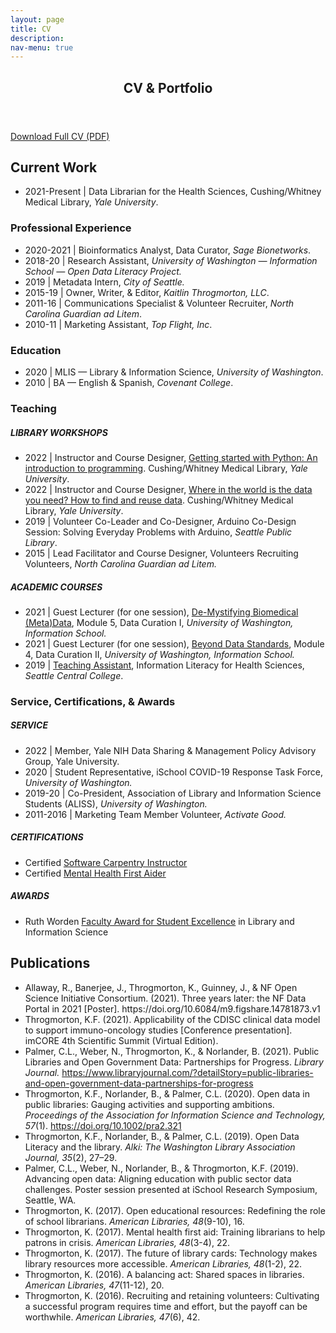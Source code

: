 ```yaml
---
layout: page
title: CV
description: 
nav-menu: true
---
```


<!-- Main -->
<div id="main" class="alt">

<!-- One -->
<section id="one">
	<div class="inner">
		<header class="major">
			<h1>CV & Portfolio</h1>
		</header>
	<p>	<a href="https://www.kaitlinthrogmorton.com/assets/docs/Resume_KaitlinThrogmorton.pdf" target="_blank" class="button icon fa-download">Download Full CV (PDF)</a> </p>
	

<!-- ContentOne -->
<h2 id="ContentOne">Current Work</h2>
		<p><ul>
			<li>2021-Present | Data Librarian for the Health Sciences, Cushing/Whitney Medical Library, <i>Yale University</i>.</li>
		</ul></p>
<div class="row">
	<div class="6u 12u$(small)">
		<h3>Professional Experience</h3>
		<p><ul>
			<li>2020-2021 | Bioinformatics Analyst, Data Curator, <i>Sage Bionetworks</i>.</li>	
			<li>2018-20 | Research Assistant, <i>University of Washington — Information School — Open Data Literacy Project.</i></li>	
			<li>2019 | Metadata Intern, <i>City of Seattle.</i></li>
			<li>2015-19 | Owner, Writer, & Editor, <i>Kaitlin Throgmorton, LLC</i>.</li>
			<li>2011-16 | Communications Specialist & Volunteer Recruiter, <i>North Carolina Guardian ad Litem</i>.</li>
			<li>2010-11 | Marketing Assistant, <i>Top Flight, Inc</i>.</li>
			</ul>
		</p>
	</div>
	<div class="6u 12u$(small)">
		<h3>Education</h3>
		<p><ul>
			<li>2020 | MLIS — Library & Information Science, <i>University of Washington</i>.</li>
    		<li>2010 | BA — English & Spanish, <i>Covenant College</i>.</li>
			</ul>
		</p>
	</div>
</div>

<!-- ContentTwo -->
<div class="row">
	<div class="6u 12u$(small)">
		<h3>Teaching</h3>
		<p>
		<h5>LIBRARY WORKSHOPS</h5>
			<ul>
			<li>2022 | Instructor and Course Designer, <a href="https://schedule.yale.edu/event/9209600" target="_blank">Getting started with Python: An introduction to programming</a>. Cushing/Whitney Medical Library, <i>Yale University</i>. 
			<li>2022 | Instructor and Course Designer, <a href="https://schedule.yale.edu/event/9346178" target="_blank">Where in the world is the data you need? How to find and reuse data</a>. Cushing/Whitney Medical Library, <i>Yale University</i>.
			<li>2019 | Volunteer Co-Leader and Co-Designer, Arduino Co-Design Session: Solving Everyday Problems with Arduino, <i>Seattle Public Library</i>.</li>
			<li>2015 | Lead Facilitator and Course Designer, Volunteers Recruiting Volunteers, <i>North Carolina Guardian ad Litem.</i></li>
			</ul>
		</p>
		<p>
		<h5>ACADEMIC COURSES</h5>
			<ul>
			<li>2021 | Guest Lecturer (for one session), <a href="https://github.com/kthrog/LIS-545-guest-lecture" target="_blank">De-Mystifying Biomedical (Meta)Data</a>, Module 5, Data Curation I, <i>University of Washington, Information School.</i></li> 
			<li>2021 | Guest Lecturer (for one session), <a href="https://github.com/kthrog/LIS-546-guest-lecture" target="_blank">Beyond Data Standards</a>, Module 4, Data Curation II, <i>University of Washington, Information School.</i></li> 
			<li>2019 | <a href="https://github.com/kthrog/DFW-TA" target="_blank">Teaching Assistant</a>, Information Literacy for Health Sciences, <i>Seattle Central College</i>.</li>
			</ul>
		</p>
	</div>
	<div class="6u$ 12u$(small)">
		<h3>Service, Certifications, & Awards</h3>
		<p>
		<h5>SERVICE</h5>	
			<ul>
			<li>2022 | Member, Yale NIH Data Sharing & Management Policy Advisory Group, </i>Yale University.</i>
			<li>2020 | Student Representative, iSchool COVID-19 Response Task Force, <i>University of Washington.</i></li>
			<li>2019-20 | Co-President, Association of Library and Information Science Students (ALISS), <i>University of Washington.</i></li>
			<li>2011-2016 | Marketing Team Member Volunteer, <i>Activate Good.</i></li>
			</ul>
		</p>
		<p>
		<h5>CERTIFICATIONS</h5>	
			<ul>
			<li>Certified <a href="https://carpentries.org/instructors/" target="_blank">Software Carpentry Instructor</a></li>
			<li>Certified <a href="https://www.mentalhealthfirstaid.org/populatifocused-modules/adults/" target="_blank">Mental Health First Aider</a></li>
			</ul>
		</p>
		<p>
		<h5>AWARDS</h5>	
			<ul>
			<li>Ruth Worden <a href="https://ischool.uw.edu/news/2020/06/convocation-20-spotlights-resilience-ischools-class-2020" target="_blank">Faculty Award for Student Excellence</a> in Library and Information Science</li>
			</ul>
		</p>
	</div>
</div>

<!-- ContentThree -->
<h2 id="ContentThree">Publications</h2>
		<p><ul>
			<li>Allaway, R., Banerjee, J., Throgmorton, K., Guinney, J., & NF Open Science Initiative Consortium. (2021). Three years later: the NF Data Portal in 2021 [Poster]. https://doi.org/10.6084/m9.figshare.14781873.v1</li>
			<li>Throgmorton, K.F. (2021). Applicability of the CDISC clinical data model to support immuno-oncology studies [Conference presentation]. imCORE 4th Scientific Summit (Virtual Edition).</li>
			<li>Palmer, C.L., Weber, N., Throgmorton, K., & Norlander, B. (2021). Public Libraries and Open Government Data: Partnerships for Progress. <i>Library Journal.</i> <a href="https://www.libraryjournal.com/?detailStory=public-libraries-and-open-government-data-partnerships-for-progress">https://www.libraryjournal.com/?detailStory=public-libraries-and-open-government-data-partnerships-for-progress</a></li>
			<li>Throgmorton, K.F., Norlander, B., & Palmer, C.L. (2020). Open data in public libraries: Gauging activities and supporting ambitions. <i>Proceedings of the Association for Information Science and Technology, 57</i>(1). <a href="https://doi.org/10.1002/pra2.321">https://doi.org/10.1002/pra2.321</a></li> 
			<li>Throgmorton, K.F., Norlander, B., & Palmer, C.L. (2019). Open Data Literacy and the library. <i>Alki: The Washington Library Association Journal, 35</i>(2), 27–29.</li>
			<li>Palmer, C.L., Weber, N., Norlander, B., & Throgmorton, K.F. (2019). Advancing open data: Aligning education with public sector data challenges. Poster session presented at iSchool Research Symposium, Seattle, WA.</li>
			<li>Throgmorton, K. (2017). Open educational resources: Redefining the role of school librarians. <i>American Libraries, 48</i>(9-10), 16.</li>
			<li>Throgmorton, K. (2017). Mental health first aid: Training librarians to help patrons in crisis. <i>American Libraries, 48</i>(3-4), 22.</li>
			<li>Throgmorton, K. (2017). The future of library cards: Technology makes library resources more accessible. <i>American Libraries, 48</i>(1-2), 22.</li>
			<li>Throgmorton, K. (2016). A balancing act: Shared spaces in libraries. <i>American Libraries, 47</i>(11-12), 20.</li>
			<li>Throgmorton, K. (2016). Recruiting and retaining volunteers: Cultivating a successful program requires time and effort, but the payoff can be worthwhile. <i>American Libraries, 47</i>(6), 42.</li>
		</ul></p>
<p>
<p>
</p>
</p>
